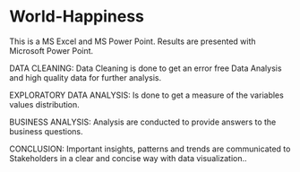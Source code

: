 # World-Happiness
This is a MS Excel  and MS Power Point.
Results are presented with Microsoft Power Point.

DATA CLEANING: Data Cleaning is done to get an error free Data Analysis and high quality data for further analysis.

EXPLORATORY DATA ANALYSIS: Is done to get a measure of the variables values distribution.

BUSINESS ANALYSIS: Analysis are conducted to provide answers to the business questions.

CONCLUSION: Important insights, patterns and trends are communicated to Stakeholders in a clear and concise way with data visualization..
